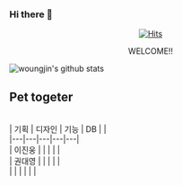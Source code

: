 ### Hi there 👋

<!--
**woungjin/woungjin** is a ✨ _special_ ✨ repository because its `README.md` (this file) appears on your GitHub profile.

Here are some ideas to get you started:

- 🔭 I’m currently working on ...
- 🌱 I’m currently learning ...
- 👯 I’m looking to collaborate on ...
- 🤔 I’m looking for help with ...
- 💬 Ask me about ...
- 📫 How to reach me: ...
- 😄 Pronouns: ...
- ⚡ Fun fact: ...
-->

<div align=center>
  
[![Hits](https://hits.seeyoufarm.com/api/count/incr/badge.svg?url=https%3A%2F%2Fgithub.com%2Fwoungjin&count_bg=%2379C83D&title_bg=%23555555&icon=&icon_color=%23E7E7E7&title=hits&edge_flat=false)](https://hits.seeyoufarm.com)
  
<p> WELCOME!! </p>

</div>

![woungjin's github stats](https://github-readme-stats.vercel.app/api?username=woungjin&show_icons=true
)
<h2> Pet togeter </h2> <br>
|  기획 | 디자인 | 기능  | DB  |   | <br>
|---|---|---|---|---| <br>
| 이진웅 |   |   |   |   | <br>
| 권대영 |   |   |   |   | <br>
| |   |   |   |   | <br>
